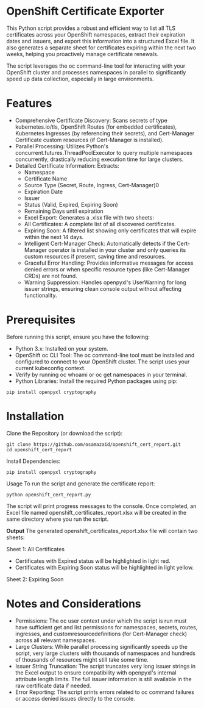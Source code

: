 # OpenShift Certificate Exporter
This Python script provides a robust and efficient way to list all TLS certificates across your OpenShift namespaces, extract their expiration dates and issuers, and export this information into a structured Excel file. It also generates a separate sheet for certificates expiring within the next two weeks, helping you proactively manage certificate renewals.

The script leverages the oc command-line tool for interacting with your OpenShift cluster and processes namespaces in parallel to significantly speed up data collection, especially in large environments.

# Features
- Comprehensive Certificate Discovery: Scans secrets of type kubernetes.io/tls, OpenShift Routes (for embedded certificates), Kubernetes Ingresses (by referencing their secrets), and Cert-Manager Certificate custom resources (if Cert-Manager is installed).
- Parallel Processing: Utilizes Python's concurrent.futures.ThreadPoolExecutor to query multiple namespaces concurrently, drastically reducing execution time for large clusters.
- Detailed Certificate Information: Extracts:
  - Namespace
  - Certificate Name
  - Source Type (Secret, Route, Ingress, Cert-Manager)0
  - Expiration Date
  - Issuer 
  - Status (Valid, Expired, Expiring Soon)
  - Remaining Days until expiration
  - Excel Export: Generates a .xlsx file with two sheets:
  - All Certificates: A complete list of all discovered certificates.
  - Expiring Soon: A filtered list showing only certificates that will expire within the next 14 days.
  - Intelligent Cert-Manager Check: Automatically detects if the Cert-Manager operator is installed in your cluster and only queries its custom resources if present, saving time and resources.
  - Graceful Error Handling: Provides informative messages for access denied errors or when specific resource types (like Cert-Manager CRDs) are not found.
  - Warning Suppression: Handles openpyxl's UserWarning for long issuer strings, ensuring clean console output without affecting functionality.

# Prerequisites
Before running this script, ensure you have the following:

- Python 3.x: Installed on your system.
- OpenShift oc CLI Tool: The oc command-line tool must be installed and configured to connect to your OpenShift cluster. The script uses your current kubeconfig context.
- Verify by running oc whoami or oc get namespaces in your terminal.
- Python Libraries: Install the required Python packages using pip:
~~~
pip install openpyxl cryptography
~~~
# Installation
Clone the Repository (or download the script):
~~~
git clone https://github.com/osamazaid/openshift_cert_report.git
cd openshift_cert_report
~~~

Install Dependencies:
~~~
pip install openpyxl cryptography
~~~
Usage
To run the script and generate the certificate report:
~~~
python openshift_cert_report.py
~~~

The script will print progress messages to the console. Once completed, an Excel file named openshift_certificates_report.xlsx will be created in the same directory where you run the script.

**Output**
The generated openshift_certificates_report.xlsx file will contain two sheets:

Sheet 1: All Certificates
- Certificates with Expired status will be highlighted in light red.
- Certificates with Expiring Soon status will be highlighted in light yellow.

Sheet 2: Expiring Soon

# Notes and Considerations
- Permissions: The oc user context under which the script is run must have sufficient get and list permissions for namespaces, secrets, routes, ingresses, and customresourcedefinitions (for Cert-Manager check) across all relevant namespaces.
- Large Clusters: While parallel processing significantly speeds up the script, very large clusters with thousands of namespaces and hundreds of thousands of resources might still take some time.
- Issuer String Truncation: The script truncates very long issuer strings in the Excel output to ensure compatibility with openpyxl's internal attribute length limits. The full issuer information is still available in the raw certificate data if needed.
- Error Reporting: The script prints errors related to oc command failures or access denied issues directly to the console.
